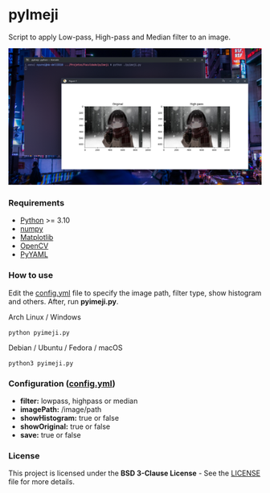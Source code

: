 # pyImeji

Script to apply Low-pass, High-pass and Median filter to an image.

![screenshot](./docs/screenshot2.png)

### Requirements

* [Python](https://www.python.org/) >= 3.10
* [numpy](https://pypi.org/project/numpy/)
* [Matplotlib](https://pypi.org/project/matplotlib/)
* [OpenCV](https://pypi.org/project/opencv-python/)
* [PyYAML](https://pypi.org/project/PyYAML/)

### How to use

Edit the [config.yml](./config.yml) file to specify the image path, filter type, show histogram and others.
After, run __pyimeji.py__.

Arch Linux / Windows

    python pyimeji.py

Debian / Ubuntu / Fedora / macOS

    python3 pyimeji.py

### Configuration ([config.yml](./config.yml))

* __filter:__ lowpass, highpass or median
* __imagePath:__ /image/path
* __showHistogram:__ true or false
* __showOriginal:__ true or false
* __save:__ true or false

### License

This project is licensed under the __BSD 3-Clause License__ - See the [LICENSE](./LICENSE) file for more details.
